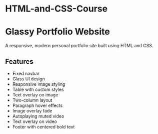 # HTML-and-CSS-Course

# Glassy Portfolio Website

A responsive, modern personal portfolio site built using HTML and CSS.

## Features
- Fixed navbar
- Glass UI design
- Responsive image styling
- Table with custom styles
- Text overlay on image
- Two-column layout
- Paragraph hover effects
- Image overlay fade
- Autoplaying muted video
- Text overlay on video
- Footer with centered bold text
